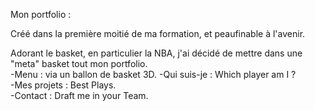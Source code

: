 Mon portfolio :

Créé dans la première moitié de ma formation, et peaufinable à l'avenir. 

Adorant le basket, en particulier la NBA, j'ai décidé de mettre dans une "meta" basket tout mon portfolio.  
-Menu : via un ballon de basket 3D. 
-Qui suis-je : Which player am I ?  
-Mes projets : Best Plays.  
-Contact : Draft me in your Team.
